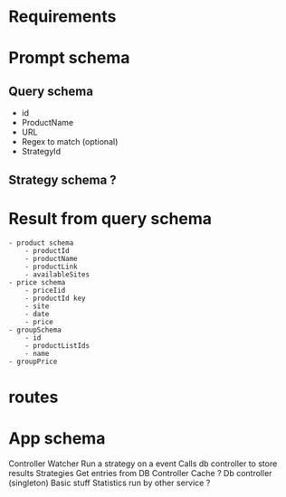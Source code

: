 # Requirements

# Prompt schema
## Query schema
- id
- ProductName
- URL
- Regex to match (optional)
- StrategyId
## Strategy schema ?

# Result from query schema
    - product schema
        - productId
        - productName
        - productLink
        - availableSites
    - price schema
        - priceIid
        - productId key
        - site
        - date
        - price
    - groupSchema
        - id
        - productListIds
        - name
    - groupPrice

# routes

# App schema
Controller
    Watcher
        Run a strategy on a event
        Calls db controller to store results
    Strategies
        Get entries from DB Controller
        Cache ?
    Db controller (singleton)
        Basic stuff
        Statistics run by other service ?